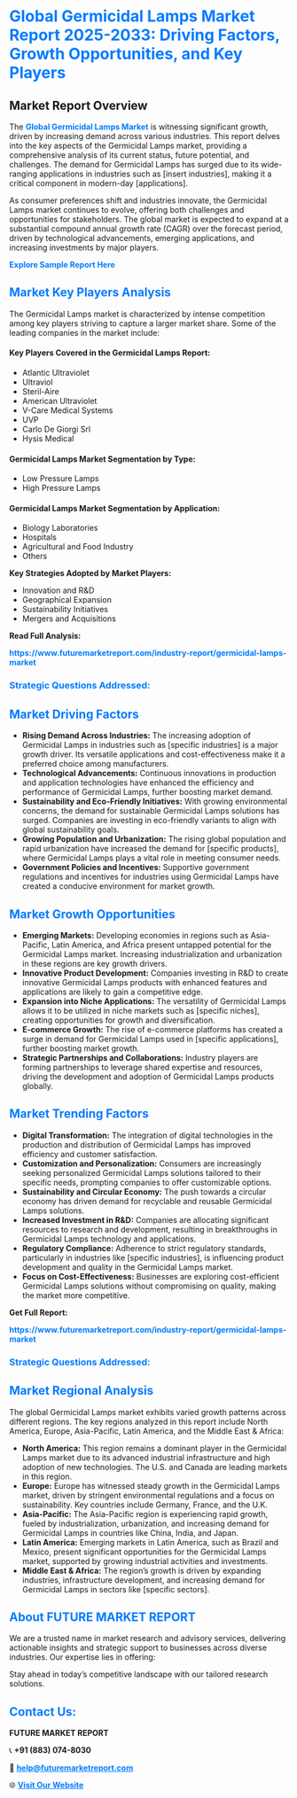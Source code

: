 <h1 style="color: #007BFF;">Global Germicidal Lamps Market Report 2025-2033: Driving Factors, Growth Opportunities, and Key Players</h1>

<section id="overview">
<h2>Market Report Overview</h2>
<p>The <a href="https://www.futuremarketreport.com/industry-report/germicidal-lamps-market" style="color: #007BFF; text-decoration: none;"><strong>Global Germicidal Lamps Market</strong></a> is witnessing significant growth, driven by increasing demand across various industries. This report delves into the key aspects of the Germicidal Lamps market, providing a comprehensive analysis of its current status, future potential, and challenges. The demand for Germicidal Lamps has surged due to its wide-ranging applications in industries such as [insert industries], making it a critical component in modern-day [applications].</p>
<p>As consumer preferences shift and industries innovate, the Germicidal Lamps market continues to evolve, offering both challenges and opportunities for stakeholders. The global market is expected to expand at a substantial compound annual growth rate (CAGR) over the forecast period, driven by technological advancements, emerging applications, and increasing investments by major players.</p>
</section>

<section id="overview">
<p><a href="https://www.futuremarketreport.com/request-sample/reportId=87431" style="color: #007BFF; text-decoration: none;"><strong>Explore Sample Report Here</strong></a></p>
</section>

<section id="key-players">
<h2 style="color: #007BFF;">Market Key Players Analysis</h2>
<p>The Germicidal Lamps market is characterized by intense competition among key players striving to capture a larger market share. Some of the leading companies in the market include:</p>
<h4>Key Players Covered in the Germicidal Lamps Report:</h4>
<ul><li>Atlantic Ultraviolet</li><li>Ultraviol</li><li>Steril-Aire</li><li>American Ultraviolet</li><li>V-Care Medical Systems</li><li>UVP</li><li>Carlo De Giorgi Srl</li><li>Hysis Medical</li></ul>
<h4>Germicidal Lamps Market Segmentation by Type:</h4>
<ul><li>Low Pressure Lamps</li><li>High Pressure Lamps</li></ul>

<h4>Germicidal Lamps Market Segmentation by Application:</h4>
<ul><li>Biology Laboratories</li><li>Hospitals</li><li>Agricultural and Food Industry</li><li>Others</li></ul>
<p><strong>Key Strategies Adopted by Market Players:</strong></p>
<ul>
<li>Innovation and R&D</li>
<li>Geographical Expansion</li>
<li>Sustainability Initiatives</li>
<li>Mergers and Acquisitions</li>
</ul>
</section>

<section>
<p><strong>Read Full Analysis: </strong></p><a href="https://www.futuremarketreport.com/industry-report/germicidal-lamps-market" style="color: #007BFF; text-decoration: none;"><strong>https://www.futuremarketreport.com/industry-report/germicidal-lamps-market</strong></a>
<h3 style="color: #007BFF;">Strategic Questions Addressed:</h3>
</section>

<section id="driving-factors">
<h2 style="color: #007BFF;">Market Driving Factors</h2>
<ul>
<li><strong>Rising Demand Across Industries:</strong> The increasing adoption of Germicidal Lamps in industries such as [specific industries] is a major growth driver. Its versatile applications and cost-effectiveness make it a preferred choice among manufacturers.</li>
<li><strong>Technological Advancements:</strong> Continuous innovations in production and application technologies have enhanced the efficiency and performance of Germicidal Lamps, further boosting market demand.</li>
<li><strong>Sustainability and Eco-Friendly Initiatives:</strong> With growing environmental concerns, the demand for sustainable Germicidal Lamps solutions has surged. Companies are investing in eco-friendly variants to align with global sustainability goals.</li>
<li><strong>Growing Population and Urbanization:</strong> The rising global population and rapid urbanization have increased the demand for [specific products], where Germicidal Lamps plays a vital role in meeting consumer needs.</li>
<li><strong>Government Policies and Incentives:</strong> Supportive government regulations and incentives for industries using Germicidal Lamps have created a conducive environment for market growth.</li>
</ul>
</section>

<section id="growth-opportunities">
<h2 style="color: #007BFF;">Market Growth Opportunities</h2>
<ul>
<li><strong>Emerging Markets:</strong> Developing economies in regions such as Asia-Pacific, Latin America, and Africa present untapped potential for the Germicidal Lamps market. Increasing industrialization and urbanization in these regions are key growth drivers.</li>
<li><strong>Innovative Product Development:</strong> Companies investing in R&D to create innovative Germicidal Lamps products with enhanced features and applications are likely to gain a competitive edge.</li>
<li><strong>Expansion into Niche Applications:</strong> The versatility of Germicidal Lamps allows it to be utilized in niche markets such as [specific niches], creating opportunities for growth and diversification.</li>
<li><strong>E-commerce Growth:</strong> The rise of e-commerce platforms has created a surge in demand for Germicidal Lamps used in [specific applications], further boosting market growth.</li>
<li><strong>Strategic Partnerships and Collaborations:</strong> Industry players are forming partnerships to leverage shared expertise and resources, driving the development and adoption of Germicidal Lamps products globally.</li>
</ul>
</section>

<section id="trending-factors">
<h2 style="color: #007BFF;">Market Trending Factors</h2>
<ul>
<li><strong>Digital Transformation:</strong> The integration of digital technologies in the production and distribution of Germicidal Lamps has improved efficiency and customer satisfaction.</li>
<li><strong>Customization and Personalization:</strong> Consumers are increasingly seeking personalized Germicidal Lamps solutions tailored to their specific needs, prompting companies to offer customizable options.</li>
<li><strong>Sustainability and Circular Economy:</strong> The push towards a circular economy has driven demand for recyclable and reusable Germicidal Lamps solutions.</li>
<li><strong>Increased Investment in R&D:</strong> Companies are allocating significant resources to research and development, resulting in breakthroughs in Germicidal Lamps technology and applications.</li>
<li><strong>Regulatory Compliance:</strong> Adherence to strict regulatory standards, particularly in industries like [specific industries], is influencing product development and quality in the Germicidal Lamps market.</li>
<li><strong>Focus on Cost-Effectiveness:</strong> Businesses are exploring cost-efficient Germicidal Lamps solutions without compromising on quality, making the market more competitive.</li>
</ul>
</section>

<section>
<p><strong>Get Full Report: </strong></p><a href="https://www.futuremarketreport.com/industry-report/germicidal-lamps-market" style="color: #007BFF; text-decoration: none;"><strong>https://www.futuremarketreport.com/industry-report/germicidal-lamps-market</strong></a>
<h3 style="color: #007BFF;">Strategic Questions Addressed:</h3>
</section>


<section id="regional-analysis">
<h2 style="color: #007BFF;">Market Regional Analysis</h2>
<p>The global Germicidal Lamps market exhibits varied growth patterns across different regions. The key regions analyzed in this report include North America, Europe, Asia-Pacific, Latin America, and the Middle East & Africa:</p>
<ul>
<li><strong>North America:</strong> This region remains a dominant player in the Germicidal Lamps market due to its advanced industrial infrastructure and high adoption of new technologies. The U.S. and Canada are leading markets in this region.</li>
<li><strong>Europe:</strong> Europe has witnessed steady growth in the Germicidal Lamps market, driven by stringent environmental regulations and a focus on sustainability. Key countries include Germany, France, and the U.K.</li>
<li><strong>Asia-Pacific:</strong> The Asia-Pacific region is experiencing rapid growth, fueled by industrialization, urbanization, and increasing demand for Germicidal Lamps in countries like China, India, and Japan.</li>
<li><strong>Latin America:</strong> Emerging markets in Latin America, such as Brazil and Mexico, present significant opportunities for the Germicidal Lamps market, supported by growing industrial activities and investments.</li>
<li><strong>Middle East & Africa:</strong> The region’s growth is driven by expanding industries, infrastructure development, and increasing demand for Germicidal Lamps in sectors like [specific sectors].</li>
</ul>
</section>

<footer>
<h2 style="color: #007BFF;">About FUTURE MARKET REPORT</h2>
<p>We are a trusted name in market research and advisory services, delivering actionable insights and strategic support to businesses across diverse industries. Our expertise lies in offering:</p>

<p>Stay ahead in today’s competitive landscape with our tailored research solutions.</p>

<h2 style="color: #007BFF;">Contact Us:</h2>
<p><strong>FUTURE MARKET REPORT</strong></p>
<p>📞 <strong>+91 (883) 074-8030</strong></p>
<p>📧 <strong><a href="mailto:help@futuremarketreport.com" style="color: #007BFF;">help@futuremarketreport.com</a></strong></p>
<p>🌐 <strong><a href="https://www.futuremarketreport.com/" style="color: #007BFF;">Visit Our Website</a></strong></p>
</footer>